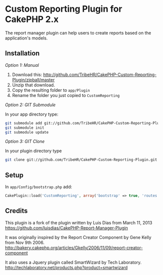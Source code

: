 # Custom Reporting Plugin for CakePHP 2.x  
The report manager plugin can help users to create reports based on the application's models.

## Installation  
_Option 1: Manual_

1. Download this: http://github.com/TribeHR/CakePHP-Custom-Reporting-Plugin/zipball/master
2. Unzip that download.
3. Copy the resulting folder to `app/Plugin`
4. Rename the folder you just copied to `CustomReporting`

_Option 2: GIT Submodule_

In your app directory type:
```bash
git submodule add git://github.com/TribeHR/CakePHP-Custom-Reporting-Plugin.git Plugin/CustomReporting
git submodule init
git submodule update
```

_Option 3: GIT Clone_

In your plugin directory type
```bash
git clone git://github.com/TribeHR/CakePHP-Custom-Reporting-Plugin.git CustomReporting
```

## Setup

In `app/Config/bootstrap.php` add:
```php
CakePlugin::load('CustomReporting', array('bootstrap' => true, 'routes' => true));
````

## Credits

This plugin is a fork of the plugin written by Luis Dias from March 11, 2013
https://github.com/luisdias/CakePHP-Report-Manager-Plugin

It was originally inspired by the Report Creator Component by Gene Kelly from Nov 9th 2006.  
http://bakery.cakephp.org/articles/Gkelly/2006/11/09/report-creator-component  

It also uses a Jquery plugin called SmartWizard by Tech Laboratory.  
http://techlaboratory.net/products.php?product=smartwizard  

